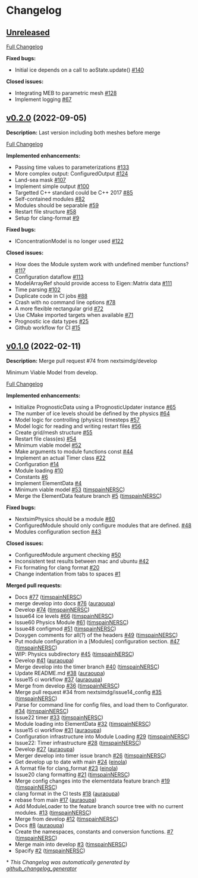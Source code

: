 # Changelog

## [Unreleased](https://github.com/nextsimdg/nextsimdg/tree/HEAD)

[Full Changelog](https://github.com/nextsimdg/nextsimdg/compare/v0.2.0...HEAD)

**Fixed bugs:**

- Initial ice depends on a call to aoState.update\(\) [\#140](https://github.com/nextsimdg/nextsimdg/issues/140)

**Closed issues:**

- Integrating MEB to parametric mesh [\#128](https://github.com/nextsimdg/nextsimdg/issues/128)
- Implement logging [\#67](https://github.com/nextsimdg/nextsimdg/issues/67)

## [v0.2.0](https://github.com/nextsimdg/nextsimdg/tree/v0.2.0) (2022-09-05)

**Description:**
Last version including both meshes before merge


[Full Changelog](https://github.com/nextsimdg/nextsimdg/compare/v0.1.0...v0.2.0)

**Implemented enhancements:**

- Passing time values to parameterizations [\#133](https://github.com/nextsimdg/nextsimdg/issues/133)
- More complex output: ConfiguredOutput [\#124](https://github.com/nextsimdg/nextsimdg/issues/124)
- Land-sea mask [\#107](https://github.com/nextsimdg/nextsimdg/issues/107)
- Implement simple output [\#100](https://github.com/nextsimdg/nextsimdg/issues/100)
- Targetted C++ standard could be C++ 2017 [\#85](https://github.com/nextsimdg/nextsimdg/issues/85)
- Self-contained modules [\#82](https://github.com/nextsimdg/nextsimdg/issues/82)
- Modules should be separable [\#59](https://github.com/nextsimdg/nextsimdg/issues/59)
- Restart file structure [\#58](https://github.com/nextsimdg/nextsimdg/issues/58)
- Setup for clang-format [\#9](https://github.com/nextsimdg/nextsimdg/issues/9)

**Fixed bugs:**

- IConcentrationModel is no longer used [\#122](https://github.com/nextsimdg/nextsimdg/issues/122)

**Closed issues:**

- How does the Module system work with undefined member functions? [\#117](https://github.com/nextsimdg/nextsimdg/issues/117)
- Configuration dataflow [\#113](https://github.com/nextsimdg/nextsimdg/issues/113)
- ModelArrayRef should provide access to Eigen::Matrix data [\#111](https://github.com/nextsimdg/nextsimdg/issues/111)
- Time parsing [\#102](https://github.com/nextsimdg/nextsimdg/issues/102)
- Duplicate code in CI jobs [\#88](https://github.com/nextsimdg/nextsimdg/issues/88)
- Crash with no command line options [\#78](https://github.com/nextsimdg/nextsimdg/issues/78)
- A more flexible rectangular grid [\#72](https://github.com/nextsimdg/nextsimdg/issues/72)
- Use CMake imported targets when available [\#71](https://github.com/nextsimdg/nextsimdg/issues/71)
- Prognostic ice data types [\#25](https://github.com/nextsimdg/nextsimdg/issues/25)
- Github workflow for CI [\#15](https://github.com/nextsimdg/nextsimdg/issues/15)

## [v0.1.0](https://github.com/nextsimdg/nextsimdg/tree/v0.1.0) (2022-02-11)

**Description:**
Merge pull request #74 from nextsimdg/develop

Minimum Viable Model from develop.

[Full Changelog](https://github.com/nextsimdg/nextsimdg/compare/cb4f6ad730c95330c552fe27498e6d0a9fba40f5...v0.1.0)

**Implemented enhancements:**

- Initialize PrognosticData using a IPrognosticUpdater instance [\#65](https://github.com/nextsimdg/nextsimdg/issues/65)
- The number of ice levels should be defined by the physics [\#64](https://github.com/nextsimdg/nextsimdg/issues/64)
- Model logic for controlling \(physics\) timesteps [\#57](https://github.com/nextsimdg/nextsimdg/issues/57)
- Model logic for reading and writing restart files [\#56](https://github.com/nextsimdg/nextsimdg/issues/56)
- Create grid/mesh structure [\#55](https://github.com/nextsimdg/nextsimdg/issues/55)
- Restart file class\(es\) [\#54](https://github.com/nextsimdg/nextsimdg/issues/54)
- Minimum viable model [\#52](https://github.com/nextsimdg/nextsimdg/issues/52)
- Make arguments to module functions const [\#44](https://github.com/nextsimdg/nextsimdg/issues/44)
- Implement an actual Timer class [\#22](https://github.com/nextsimdg/nextsimdg/issues/22)
- Configuration [\#14](https://github.com/nextsimdg/nextsimdg/issues/14)
- Module loading [\#10](https://github.com/nextsimdg/nextsimdg/issues/10)
- Constants [\#6](https://github.com/nextsimdg/nextsimdg/issues/6)
- Implement ElementData [\#4](https://github.com/nextsimdg/nextsimdg/issues/4)
- Minimum viable model [\#53](https://github.com/nextsimdg/nextsimdg/pull/53) ([timspainNERSC](https://github.com/timspainNERSC))
- Merge the ElementData feature branch [\#5](https://github.com/nextsimdg/nextsimdg/pull/5) ([timspainNERSC](https://github.com/timspainNERSC))

**Fixed bugs:**

- NextsimPhysics should be a module [\#60](https://github.com/nextsimdg/nextsimdg/issues/60)
- ConfiguredModule should only configure modules that are defined. [\#48](https://github.com/nextsimdg/nextsimdg/issues/48)
- Modules configuration section [\#43](https://github.com/nextsimdg/nextsimdg/issues/43)

**Closed issues:**

- ConfiguredModule argument checking [\#50](https://github.com/nextsimdg/nextsimdg/issues/50)
- Inconsistent test results between mac and ubuntu [\#42](https://github.com/nextsimdg/nextsimdg/issues/42)
- Fix formating for clang format [\#20](https://github.com/nextsimdg/nextsimdg/issues/20)
- Change indentation from tabs to spaces [\#1](https://github.com/nextsimdg/nextsimdg/issues/1)

**Merged pull requests:**

- Docs [\#77](https://github.com/nextsimdg/nextsimdg/pull/77) ([timspainNERSC](https://github.com/timspainNERSC))
- merge develop into docs [\#76](https://github.com/nextsimdg/nextsimdg/pull/76) ([auraoupa](https://github.com/auraoupa))
- Develop [\#74](https://github.com/nextsimdg/nextsimdg/pull/74) ([timspainNERSC](https://github.com/timspainNERSC))
- Issue64 ice levels [\#66](https://github.com/nextsimdg/nextsimdg/pull/66) ([timspainNERSC](https://github.com/timspainNERSC))
- Issue60 Physics Module [\#61](https://github.com/nextsimdg/nextsimdg/pull/61) ([timspainNERSC](https://github.com/timspainNERSC))
- Issue48 configmod [\#51](https://github.com/nextsimdg/nextsimdg/pull/51) ([timspainNERSC](https://github.com/timspainNERSC))
- Doxygen comments for all\(?\) of the headers [\#49](https://github.com/nextsimdg/nextsimdg/pull/49) ([timspainNERSC](https://github.com/timspainNERSC))
- Put module configuration in a \[Modules\] configuration section. [\#47](https://github.com/nextsimdg/nextsimdg/pull/47) ([timspainNERSC](https://github.com/timspainNERSC))
- WIP: Physics subdirectory [\#45](https://github.com/nextsimdg/nextsimdg/pull/45) ([timspainNERSC](https://github.com/timspainNERSC))
- Develop [\#41](https://github.com/nextsimdg/nextsimdg/pull/41) ([auraoupa](https://github.com/auraoupa))
- Merge develop into the timer branch [\#40](https://github.com/nextsimdg/nextsimdg/pull/40) ([timspainNERSC](https://github.com/timspainNERSC))
- Update README.md [\#38](https://github.com/nextsimdg/nextsimdg/pull/38) ([auraoupa](https://github.com/auraoupa))
- Issue15 ci workflow [\#37](https://github.com/nextsimdg/nextsimdg/pull/37) ([auraoupa](https://github.com/auraoupa))
- Merge from develop [\#36](https://github.com/nextsimdg/nextsimdg/pull/36) ([timspainNERSC](https://github.com/timspainNERSC))
- Merge pull request \#34 from nextsimdg/issue14\_config [\#35](https://github.com/nextsimdg/nextsimdg/pull/35) ([timspainNERSC](https://github.com/timspainNERSC))
- Parse for command line for config files, and load them to Configurator. [\#34](https://github.com/nextsimdg/nextsimdg/pull/34) ([timspainNERSC](https://github.com/timspainNERSC))
- Issue22 timer [\#33](https://github.com/nextsimdg/nextsimdg/pull/33) ([timspainNERSC](https://github.com/timspainNERSC))
- Module loading into ElementData [\#32](https://github.com/nextsimdg/nextsimdg/pull/32) ([timspainNERSC](https://github.com/timspainNERSC))
- Issue15 ci workflow [\#31](https://github.com/nextsimdg/nextsimdg/pull/31) ([auraoupa](https://github.com/auraoupa))
- Configuration infrastructure into Module Loading [\#29](https://github.com/nextsimdg/nextsimdg/pull/29) ([timspainNERSC](https://github.com/timspainNERSC))
- Issue22: Timer infrastructure [\#28](https://github.com/nextsimdg/nextsimdg/pull/28) ([timspainNERSC](https://github.com/timspainNERSC))
- Develop [\#27](https://github.com/nextsimdg/nextsimdg/pull/27) ([auraoupa](https://github.com/auraoupa))
- Merger develop into timer issue branch [\#26](https://github.com/nextsimdg/nextsimdg/pull/26) ([timspainNERSC](https://github.com/timspainNERSC))
- Get develop up to date with main [\#24](https://github.com/nextsimdg/nextsimdg/pull/24) ([einola](https://github.com/einola))
- A format file for clang\_format [\#23](https://github.com/nextsimdg/nextsimdg/pull/23) ([einola](https://github.com/einola))
- Issue20 clang formatting [\#21](https://github.com/nextsimdg/nextsimdg/pull/21) ([timspainNERSC](https://github.com/timspainNERSC))
- Merge config changes into the elementdata feature branch [\#19](https://github.com/nextsimdg/nextsimdg/pull/19) ([timspainNERSC](https://github.com/timspainNERSC))
- clang format in the CI tests [\#18](https://github.com/nextsimdg/nextsimdg/pull/18) ([auraoupa](https://github.com/auraoupa))
- rebase from main [\#17](https://github.com/nextsimdg/nextsimdg/pull/17) ([auraoupa](https://github.com/auraoupa))
- Add ModuleLoader to the feature branch source tree with no current modules. [\#13](https://github.com/nextsimdg/nextsimdg/pull/13) ([timspainNERSC](https://github.com/timspainNERSC))
- Merge from develop [\#12](https://github.com/nextsimdg/nextsimdg/pull/12) ([timspainNERSC](https://github.com/timspainNERSC))
- Docs [\#8](https://github.com/nextsimdg/nextsimdg/pull/8) ([auraoupa](https://github.com/auraoupa))
- Create the namespaces, constants and conversion functions. [\#7](https://github.com/nextsimdg/nextsimdg/pull/7) ([timspainNERSC](https://github.com/timspainNERSC))
- Merge main into develop [\#3](https://github.com/nextsimdg/nextsimdg/pull/3) ([timspainNERSC](https://github.com/timspainNERSC))
- Spacify [\#2](https://github.com/nextsimdg/nextsimdg/pull/2) ([timspainNERSC](https://github.com/timspainNERSC))



\* *This Changelog was automatically generated by [github_changelog_generator](https://github.com/github-changelog-generator/github-changelog-generator)*
